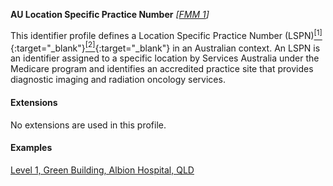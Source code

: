 **AU Location Specific Practice Number**  *[[FMM 1](guidance.html)]*

This identifier profile defines a Location Specific Practice Number (LSPN)[<sup>[1]</sup>](https://www.servicesaustralia.gov.au/organisations/health-professionals/services/medicare/medicare-eligibility-provide-diagnostic-imaging-and-radiation-oncology-services#a2){:target="_blank"}[<sup>[2]</sup>](https://www1.health.gov.au/internet/main/publishing.nsf/Content/stage-two-diag-img-acc-scheme-loc-spec-prac-num-fact-sheet){:target="_blank"} in an Australian context. An LSPN is an identifier assigned to a specific location by Services Australia under the Medicare program and identifies an accredited practice site that provides diagnostic imaging and radiation oncology services.


#### Extensions

No extensions are used in this profile.


#### Examples

[Level 1, Green Building, Albion Hospital, QLD](Location-example2.html)
